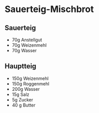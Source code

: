 # Sauerteig-Mischbrot

## Sauerteig

- 70g Anstellgut
- 70g Weizenmehl
- 70g Wasser

## Hauptteig

- 150g Weizenmehl
- 150g Roggenmehl
- 200g Wasser
- 15g Salz
- 5g Zucker
- 40 g Butter
